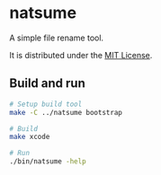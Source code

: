 # natsume

A simple file rename tool.

It is distributed under the [MIT License](https://opensource.org/licenses/MIT).

## Build and run

```sh
# Setup build tool
make -C ../natsume bootstrap

# Build
make xcode

# Run
./bin/natsume -help
```
